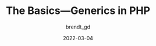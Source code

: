 ---
author: brendt_gd
date: 2022-03-04
draft: true
tags:
  - videos
  - php
target_url: https://www.youtube.com/watch?v=c8hQ1fWU_mQ
title: The Basics—Generics in PHP
---